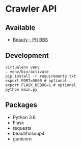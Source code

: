# Crawler API

## Available

- [Beauty - Ptt BBS](https://www.ptt.cc/bbs/Beauty/index.html)

## Development

```shell
virtualenv venv
. venv/bin/activate
pip install -r requirements.txt
export PORT=5000 # optional
export FLASK_DEBUG=1 # optional
python main.py
```

## Packages

- Python 3.6
- Flask
- requests
- beautifulsoup4
- gunicorn